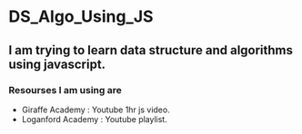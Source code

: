 # DS_Algo_Using_JS

## I am trying to learn data structure and algorithms using javascript.

### Resourses I am using are 
- Giraffe Academy : Youtube 1hr js video.
- Loganford Academy : Youtube playlist.
